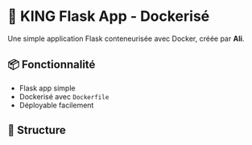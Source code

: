 # 🚀 KING Flask App - Dockerisé

Une simple application Flask conteneurisée avec Docker, créée par **Ali**.

## 📦 Fonctionnalité

- Flask app simple
- Dockerisé avec `Dockerfile`
- Déployable facilement

## 📂 Structure

